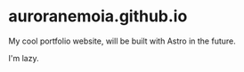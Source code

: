 # auroranemoia.github.io
My cool portfolio website, will be built with Astro in the future.

I'm lazy.
